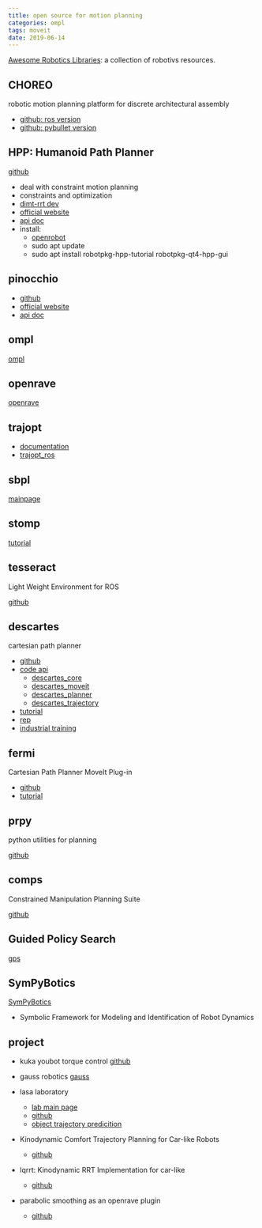 ```yaml
---
title: open source for motion planning
categories: ompl
tags: moveit
date: 2019-06-14
---
```

[Awesome Robotics Libraries](https://github.com/jslee02/awesome-robotics-libraries#motion-planning-and-control): a collection of robotivs resources.

## CHOREO

robotic motion planning platform for discrete architectural assembly

- [github: ros version](https://github.com/yijiangh/Choreo)
- [github: pybullet version](https://github.com/yijiangh/pychoreo)

## HPP: Humanoid Path Planner

[github](https://github.com/humanoid-path-planner)

- deal with constraint motion planning
- constraints and optimization
- [dimt-rrt dev](https://github.com/humanoid-path-planner/hpp-core/blob/814f6ede053b2154e29c44f32183dadd8b3ab1ba/src/dimt-rrt.cc)
- [official website](https://humanoid-path-planner.github.io/hpp-doc/)
- [api doc](https://gepettoweb.laas.fr/hpp/hpp-doc/doxygen-html/index.html)
- install:
    - [openrobot](http://robotpkg.openrobots.org/debian.html)
    - sudo apt update
    - sudo apt install robotpkg-hpp-tutorial robotpkg-qt4-hpp-gui
## pinocchio

- [github](https://github.com/stack-of-tasks/pinocchio)
- [official website](https://stack-of-tasks.github.io/pinocchio/)
- [api doc](https://gepettoweb.laas.fr/doc/stack-of-tasks/pinocchio/master/doxygen-html/md_doc_d-practical-exercises_intro.html)



## ompl

[ompl](http://ompl.kavrakilab.org/)

## openrave

[openrave](https://github.com/rdiankov/openrave/tree/efa968c9adeddf0526d6b9285a98bea03e12f227)


## trajopt

- [documentation](http://rll.berkeley.edu/trajopt/doc/sphinx_build/html/)
- [trajopt_ros](https://github.com/ros-industrial-consortium/trajopt_ros)

## sbpl

[mainpage](http://sbpl.net/node/50)

## stomp

[tutorial](http://wiki.ros.org/Papers/ICRA2011_Kalakrishnan#Instructions_for_reproducing_experiments)

## tesseract

Light Weight Environment for ROS

[github](https://github.com/ros-industrial-consortium/tesseract-)

## descartes

cartesian path planner

- [github](https://github.com/ros-industrial-consortium/descartes)
- [code api](http://wiki.ros.org/descartes)
    - [descartes_core](http://docs.ros.org/indigo/api/descartes_core/html/index.html)
    - [descartes_moveit](http://docs.ros.org/indigo/api/descartes_moveit/html/)
    - [descartes_planner](http://docs.ros.org/indigo/api/descartes_planner/html/)
    - [descartes_trajectory ](http://docs.ros.org/indigo/api/descartes_trajectory/html/)
- [tutorial](http://wiki.ros.org/descartes/Tutorials)
- [rep](https://github.com/ros-industrial/rep)
- [industrial training](https://industrial-training-master.readthedocs.io/en/melodic/_source/session4/Motion-Planning-CPP.html)

## fermi
 
 Cartesian Path Planner MoveIt Plug-in

- [github](https://github.com/ros-industrial-consortium/fermi/tree/hydro-devel)
- [tutorial](http://wiki.ros.org/moveit_cartesian_plan_plugin)

## prpy

python utilities for planning

[github](https://github.com/personalrobotics/prpy)

## comps

Constrained Manipulation Planning Suite

[github](https://github.com/personalrobotics/comps)

## Guided Policy Search

[gps](http://rll.berkeley.edu/gps/)

## SymPyBotics

[SymPyBotics](https://github.com/cdsousa/SymPyBotics)

- Symbolic Framework for Modeling and Identification of Robot Dynamics

## project

- kuka youbot torque control
    [github](https://github.com/uzh-rpg/rpg_youbot_torque_control)

- gauss robotics
    [gauss](https://github.com/TonyRobotics/gauss)

- lasa laboratory
    - [lab main page](http://lasa.epfl.ch/)
    - [github](https://github.com/epfl-lasa)
    - [object trajectory predicition](https://github.com/epfl-lasa/Object-Trajectory-Prediction)
- Kinodynamic Comfort Trajectory Planning for Car-like Robots
    - [github](https://github.com/HeechanShin/KinodynamicComfortTrajectoryPlanning)
- lqrrt: Kinodynamic RRT Implementation for car-like
    - [github](https://github.com/jnez71/lqRRT)
- parabolic smoothing as an openrave plugin
    - [github](https://github.com/personalrobotics/or_parabolicsmoother)


